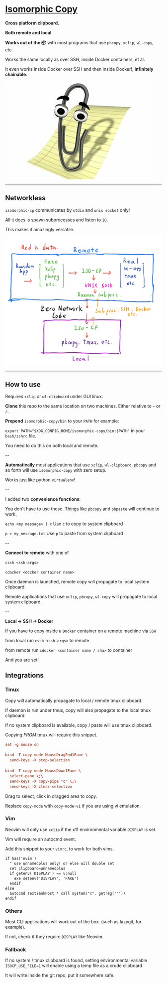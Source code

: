 # [Isomorphic Copy](https://ms-jpq.github.io/isomorphic-copy)

**Cross platform clipboard.**

**Both remote and local**

**Works out of the 📦** with most programs that use `pbcopy`, `xclip`, `wl-copy`, etc.

Works the same locally as over SSH, inside Docker containers, et al.

It even works inside Docker over SSH and then inside Docker!, **infinitely chainable**.

![clippy](https://raw.githubusercontent.com/ms-jpq/isomorphic-copy/master/preview/clippy.jpg)

---

## Networkless

`isomorphic-cp` communicates by `stdio`  and `unix socket` only!

All it does is spawn subprocesses and listen to `IO`.

This makes it amazingly versatile.

![diagram](https://raw.githubusercontent.com/ms-jpq/isomorphic-copy/master/preview/diagram.png)

---

## How to use

Requires `xclip` or `wl-clipboard` under GUI linux.

**Clone** this repo to the same location on two machines. Either relative to `~` or `/`.

**Prepend** `isomorphic-copy/bin` to your `PATH` for example:

`export PATH="$XDG_CONFIG_HOME/isomorphic-copy/bin:$PATH"` in your `bash/zshrc` file.

You need to do this on both local and remote.

--

**Automatically** most applications that use `xclip`, `wl-clipboard`, `pbcopy` and so forth will use `isomorphic-copy` with zero setup.

Works just like python `virtualenv`!

--

I added two **convenience functions**:

You don't have to use these. Things like `pbcopy` and `pbpaste` will continue to work.

`echo <my message> | c` Use `c` to copy to system clipboard


`p > my_message.txt` Use `p` to paste from system clipboard

--

**Connect to remote** with one of

`cssh <ssh-args>`

`cdocker <docker container name>`

Once daemon is launched, remote copy will propagate to local system clipboard.

Remote applications that use `xclip`, `pbcopy`, `wl-copy` will propagate to local system clipboard.

--

**Local -> SSH -> Docker**

If you have to copy inside a `Docker` container on a remote machine via `SSH`

from local run `cssh <ssh-args>` to remote

from remote run `cdocker <container name / sha>` to container

And you are set!


## Integrations

### Tmux

Copy will automatically propagate to local / remote tmux clipboard.

If daemon is run under tmux, copy will also propagate to the local tmux clipboard.

If no system clipboard is available, copy / paste will use tmux clipboard.

Copying *FROM* tmux will require this snippet.

```conf
set -g mouse on

bind -T copy-mode MouseDragEnd1Pane \
  send-keys -X stop-selection

bind -T copy-mode MouseDown1Pane \
  select-pane \;\
  send-keys -X copy-pipe "c" \;\
  send-keys -X clear-selection
```

Drag to select, click in dragged area to copy.

Replace `copy-mode` with `copy-mode-vi` if you are using vi emulation.

### Vim

Neovim will only use `xclip` if the x11 environmental variable `DISPLAY` is set.

Vim will require an autocmd event.

Add this snippet to your `vimrc`, to work for both vims.

```viml
if has('nvim')
  " use unnamedplus only! or else will double set
  set clipboard=unnamedplus
  if getenv('DISPLAY') == v:null
    exe setenv('DISPLAY', 'FAKE')
  endif
else
  autocmd TextYankPost * call system("c", getreg('"'))
endif
```

### Others

Most CLI applications will work out of the box. (such as lazygit, for example).

If not, check if they require `DISPLAY` like Neovim.

### Fallback

If no system / tmux clipboard is found, setting environmental variable `ISOCP_USE_FILE=1` will enable using a temp file as a crude clipboard.

It will write inside the git repo, put it somewhere safe.
